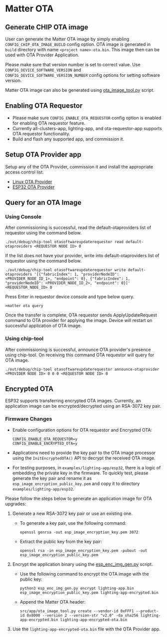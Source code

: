 # Matter OTA

## Generate CHIP OTA image

User can generate the Matter OTA image by simply enabling
`CONFIG_CHIP_OTA_IMAGE_BUILD` config option. OTA image is generated in `build`
directory with name `<project name>-ota.bin`. This image then can be used with
OTA Provider Application.

Please make sure that version number is set to correct value. Use
`CONFIG_DEVICE_SOFTWARE_VERSION` and `CONFIG_DEVICE_SOFTWARE_VERSION_NUMBER`
config options for setting software version.

Matter OTA image can also be generated using
[ota_image_tool.py](https://github.com/project-chip/connectedhomeip/blob/master/src/app/ota_image_tool.py)
script.

## Enabling OTA Requestor

-   Please make sure `CONFIG_ENABLE_OTA_REQUESTOR` config option is enabled for
    enabling OTA requestor feature.
-   Currently all-clusters-app, lighting-app, and ota-requestor-app supports OTA
    requestor functionality.
-   Build and flash any supported app, and commission it.

## Setup OTA Provider app

Setup any of the OTA Provider, commission it and install the appropriate access
control list.

-   [Linux OTA Provider](../../../examples/ota-provider-app/linux)
-   [ESP32 OTA Provider](../../../examples/ota-provider-app/esp32)

## Query for an OTA Image

### Using Console

After commissioning is successful, read the default-otaproviders list of
requestor using the command below.

```
./out/debug/chip-tool otasoftwareupdaterequestor read default-otaproviders <REQUESTOR NODE ID> 0
```

If the list does not have your provider, write into default-otaproviders list
of requestor using the command below.

```
./out/debug/chip-tool otasoftwareupdaterequestor write default-otaproviders '[{"fabricIndex": 1, "providerNodeID": <PROVIDER_NODE_ID_1>, "endpoint": 0}, {"fabricIndex": 1, "providerNodeID": <PROVIDER_NODE_ID_2>, "endpoint": 0}]' <REQUESTOR_NODE_ID> 0
```

Press Enter in requestor device console and type below query.

```
>matter ota query
```

Once the transfer is complete, OTA requestor sends ApplyUpdateRequest command to
OTA provider for applying the image. Device will restart on successful
application of OTA image.

### Using chip-tool

After commissioning is successful, announce OTA provider's presence using
chip-tool. On receiving this command OTA requestor will query for OTA image.

```
./out/debug/chip-tool otasoftwareupdaterequestor announce-otaprovider <PROVIDER NODE ID> 0 0 0 <REQUESTOR NODE ID> 0
```

## Encrypted OTA

ESP32 supports transferring encrypted OTA images. Currently, an application
image can be encrypted/decrypted using an RSA-3072 key pair.

### Firmware Changes

-   Enable configuration options for OTA requestor and Encrypted OTA:

    ```
    CONFIG_ENABLE_OTA_REQUESTOR=y
    CONFIG_ENABLE_ENCRYPTED_OTA=y
    ```

-   Applications need to provide the key pair to the OTA image processor using
    the `InitEncryptedOTA()` API to decrypt the received OTA image.

-   For testing purposes, in `examples/lighting-app/esp32`, there is a logic of
    embedding the private key in the firmware. To quickly test, please generate
    the key pair and rename it as `esp_image_encryption_public_key.pem` and copy
    it to directory `examples/lighting-app/esp32`.

Please follow the steps below to generate an application image for OTA upgrades:

1. Generate a new RSA-3072 key pair or use an existing one.

    - To generate a key pair, use the following command:

        ```
        openssl genrsa -out esp_image_encryption_key.pem 3072
        ```

    - Extract the public key from the key pair:
        ```
        openssl rsa -in esp_image_encryption_key.pem -pubout -out esp_image_encryption_public_key.pem
        ```

2. Encrypt the application binary using the
   [esp_enc_img_gen.py](https://github.com/espressif/idf-extra-components/blob/master/esp_encrypted_img/tools/esp_enc_img_gen.py)
   script.

    - Use the following command to encrypt the OTA image with the public key:

        ```
        python3 esp_enc_img_gen.py encrypt lighting-app.bin esp_image_encryption_public_key.pem lighting-app-encrypted.bin
        ```

    - Append the Matter OTA header:
        ```
        src/app/ota_image_tool.py create --vendor-id 0xFFF1 --product-id 0x8000 --version 2 --version-str "v2.0" -da sha256 lighting-app-encrypted.bin lighting-app-encrypted-ota.bin
        ```

3. Use the `lighting-app-encrypted-ota.bin` file with the OTA Provider app.
